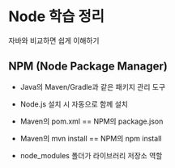 # Node 학습 정리

자바와 비교하면 쉽게 이해하기

## NPM (Node Package Manager)
- Java의 Maven/Gradle과 같은 패키지 관리 도구
- Node.js 설치 시 자동으로 함께 설치

- Maven의 pom.xml == NPM의 package.json
- Maven의 mvn install == NPM의 npm install
- node_modules 폴더가 라이브러리 저장소 역할

